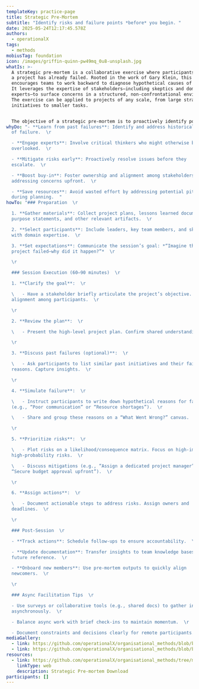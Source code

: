 ```yaml
---
templateKey: practice-page
title: Strategic Pre-Mortem
subtitle: "Identify risks and failure points *before* you begin. "
date: 2025-05-24T12:17:45.578Z
authors:
  - operationalX
tags:
  - methods
mobiusTag: foundation
icon: /images/griffin-quinn-pw49mq_0u8-unsplash.jpg
whatIs: >-
  A strategic pre-mortem is a collaborative exercise where participants imagine
  a project has already failed. Rooted in the work of Gary Klein, this practice
  encourages teams to work backward to diagnose hypothetical causes of failure.
  It leverages the expertise of stakeholders—including skeptics and domain
  experts—to surface concerns in a structured, non-confrontational environment.
  The exercise can be applied to projects of any scale, from large strategic
  initiatives to smaller tasks.


  The objective of a strategic pre-mortem is to proactively identify potential risks and failure points in a project or initiative *before* it begins. By simulating a future failure scenario, teams can uncover hidden challenges, mitigate risks early, and increase the likelihood of project success.
whyDo: "- **Learn from past failures**: Identify and address historical patterns
  of failure.  \r

  - **Engage experts**: Involve critical thinkers who might otherwise be
  overlooked.  \r

  - **Mitigate risks early**: Proactively resolve issues before they
  escalate.  \r

  - **Boost buy-in**: Foster ownership and alignment among stakeholders by
  addressing concerns upfront.  \r

  - **Save resources**: Avoid wasted effort by addressing potential pitfalls
  during planning.  "
howTo: "### Preparation  \r

  1. **Gather materials**: Collect project plans, lessons learned documents,
  purpose statements, and other relevant artifacts.  \r

  2. **Select participants**: Include leaders, key team members, and skeptics
  with domain expertise.  \r

  3. **Set expectations**: Communicate the session’s goal: *“Imagine this
  project failed—why did it happen?”*  \r

  \r

  ### Session Execution (60–90 minutes)  \r

  1. **Clarify the goal**:  \r

  \   - Have a stakeholder briefly articulate the project’s objective. Ensure
  alignment among participants.  \r

  \r

  2. **Review the plan**:  \r

  \   - Present the high-level project plan. Confirm shared understanding.  \r

  \r

  3. **Discuss past failures (optional)**:  \r

  \   - Ask participants to list similar past initiatives and their failure
  reasons. Capture insights.  \r

  \r

  4. **Simulate failure**:  \r

  \   - Instruct participants to write down hypothetical reasons for failure
  (e.g., “Poor communication” or “Resource shortages”).  \r

  \   - Share and group these reasons on a “What Went Wrong?” canvas.  \r

  \r

  5. **Prioritize risks**:  \r

  \   - Plot risks on a likelihood/consequence matrix. Focus on high-impact,
  high-probability risks.  \r

  \   - Discuss mitigations (e.g., “Assign a dedicated project manager” or
  “Secure budget approval upfront”).  \r

  \r

  6. **Assign actions**:  \r

  \   - Document actionable steps to address risks. Assign owners and
  deadlines.  \r

  \r

  ### Post-Session  \r

  - **Track actions**: Schedule follow-ups to ensure accountability.  \r

  - **Update documentation**: Transfer insights to team knowledge bases for
  future reference.  \r

  - **Onboard new members**: Use pre-mortem outputs to quickly align
  newcomers.  \r

  \r

  ### Async Facilitation Tips  \r

  - Use surveys or collaborative tools (e.g., shared docs) to gather input
  asynchronously.  \r

  - Balance async work with brief check-ins to maintain momentum.  \r

  - Document constraints and decisions clearly for remote participants.  "
mediaGallery:
  - link: https://github.com/operationalX/organisational_methods/blob/bbfce11817b8f7fe0bbcdf1036f040f8a5191f88/Strategic%20Pre-Mortem/strategic%20pre-mortem_%20forecasting%20and%20planning.pdf
  - link: https://github.com/operationalX/organisational_methods/blob/bbfce11817b8f7fe0bbcdf1036f040f8a5191f88/Strategic%20Pre-Mortem/strategic%20pre-mortem_%20context.pdf
resources:
  - link: https://github.com/operationalX/organisational_methods/tree/main/Strategic%20Pre-Mortem
    linkType: web
    description: Strategic Pre-mortem Download
participants: []
---
```

